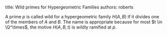 title: Wild primes for Hypergeometric Families
authors:
    roberts

A prime $p$ is called wild for a hypergeometric family $H(A,B)$ if it divides one of the members of $A$ and $B$.  The name is appropriate because for most $t \in \Q^\times$, the motive $H(A,B,t)$ is wildly ramified at $p$. 
